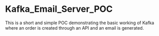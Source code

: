 # Kafka_Email_Server_POC
This is a short and simple POC demonstrating the basic working of Kafka where an order is created through an API and an email is generated.
